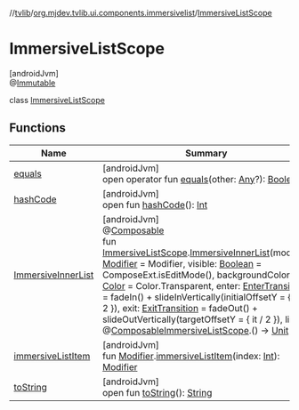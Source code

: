 //[tvlib](../../../index.md)/[org.mjdev.tvlib.ui.components.immersivelist](../index.md)/[ImmersiveListScope](index.md)

# ImmersiveListScope

[androidJvm]\
@[Immutable](https://developer.android.com/reference/kotlin/androidx/compose/runtime/Immutable.html)

class [ImmersiveListScope](index.md)

## Functions

| Name | Summary |
|---|---|
| [equals](../../org.mjdev.tvlib.webscrapper.select/-element-not-found-exception/index.md#585090901%2FFunctions%2F-1596939238) | [androidJvm]<br>open operator fun [equals](../../org.mjdev.tvlib.webscrapper.select/-element-not-found-exception/index.md#585090901%2FFunctions%2F-1596939238)(other: [Any](https://kotlinlang.org/api/latest/jvm/stdlib/kotlin/-any/index.html)?): [Boolean](https://kotlinlang.org/api/latest/jvm/stdlib/kotlin/-boolean/index.html) |
| [hashCode](../../org.mjdev.tvlib.webscrapper.select/-element-not-found-exception/index.md#1794629105%2FFunctions%2F-1596939238) | [androidJvm]<br>open fun [hashCode](../../org.mjdev.tvlib.webscrapper.select/-element-not-found-exception/index.md#1794629105%2FFunctions%2F-1596939238)(): [Int](https://kotlinlang.org/api/latest/jvm/stdlib/kotlin/-int/index.html) |
| [ImmersiveInnerList](../../org.mjdev.tvlib.ui.components.gallery/-immersive-inner-list.md) | [androidJvm]<br>@[Composable](https://developer.android.com/reference/kotlin/androidx/compose/runtime/Composable.html)<br>fun [ImmersiveListScope](index.md).[ImmersiveInnerList](../../org.mjdev.tvlib.ui.components.gallery/-immersive-inner-list.md)(modifier: [Modifier](https://developer.android.com/reference/kotlin/androidx/compose/ui/Modifier.html) = Modifier, visible: [Boolean](https://kotlinlang.org/api/latest/jvm/stdlib/kotlin/-boolean/index.html) = ComposeExt.isEditMode(), backgroundColor: [Color](https://developer.android.com/reference/kotlin/androidx/compose/ui/graphics/Color.html) = Color.Transparent, enter: [EnterTransition](https://developer.android.com/reference/kotlin/androidx/compose/animation/EnterTransition.html) = fadeIn() + slideInVertically(initialOffsetY = { it / 2 }), exit: [ExitTransition](https://developer.android.com/reference/kotlin/androidx/compose/animation/ExitTransition.html) = fadeOut() + slideOutVertically(targetOffsetY = { it / 2 }), list: @[Composable](https://developer.android.com/reference/kotlin/androidx/compose/runtime/Composable.html)[ImmersiveListScope](index.md).() -&gt; [Unit](https://kotlinlang.org/api/latest/jvm/stdlib/kotlin/-unit/index.html) = {}) |
| [immersiveListItem](immersive-list-item.md) | [androidJvm]<br>fun [Modifier](https://developer.android.com/reference/kotlin/androidx/compose/ui/Modifier.html).[immersiveListItem](immersive-list-item.md)(index: [Int](https://kotlinlang.org/api/latest/jvm/stdlib/kotlin/-int/index.html)): [Modifier](https://developer.android.com/reference/kotlin/androidx/compose/ui/Modifier.html) |
| [toString](../../org.mjdev.tvlib.webscrapper.select/-element-not-found-exception/index.md#1616463040%2FFunctions%2F-1596939238) | [androidJvm]<br>open fun [toString](../../org.mjdev.tvlib.webscrapper.select/-element-not-found-exception/index.md#1616463040%2FFunctions%2F-1596939238)(): [String](https://kotlinlang.org/api/latest/jvm/stdlib/kotlin/-string/index.html) |
